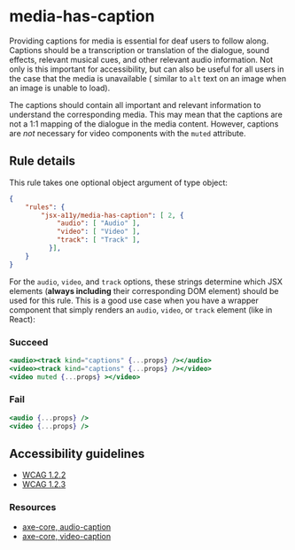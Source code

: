 # media-has-caption

Providing captions for media is essential for deaf users to follow along. Captions should be a transcription or
translation of the dialogue, sound effects, relevant musical cues, and other relevant audio information. Not only is
this important for accessibility, but can also be useful for all users in the case that the media is unavailable (
similar to `alt` text on an image when an image is unable to load).

The captions should contain all important and relevant information to understand the corresponding media. This may mean
that the captions are not a 1:1 mapping of the dialogue in the media content. However, captions are *not* necessary for
video components with the `muted` attribute.

## Rule details

This rule takes one optional object argument of type object:

```json
{
    "rules": {
        "jsx-a11y/media-has-caption": [ 2, {
            "audio": [ "Audio" ],
            "video": [ "Video" ],
            "track": [ "Track" ],
          }],
    }
}
```

For the `audio`, `video`, and `track` options, these strings determine which JSX elements (**always including** their
corresponding DOM element) should be used for this rule. This is a good use case when you have a wrapper component that
simply renders an `audio`, `video`, or `track` element (like in React):

### Succeed

```jsx
<audio><track kind="captions" {...props} /></audio>
<video><track kind="captions" {...props} /></video>
<video muted {...props} ></video>
```

### Fail

```jsx
<audio {...props} />
<video {...props} />
```

## Accessibility guidelines

- [WCAG 1.2.2](https://www.w3.org/WAI/WCAG21/Understanding/captions-prerecorded.html)
- [WCAG 1.2.3](https://www.w3.org/WAI/WCAG21/Understanding/audio-description-or-media-alternative-prerecorded.html)

### Resources

- [axe-core, audio-caption](https://dequeuniversity.com/rules/axe/2.1/audio-caption)
- [axe-core, video-caption](https://dequeuniversity.com/rules/axe/2.1/video-caption)
